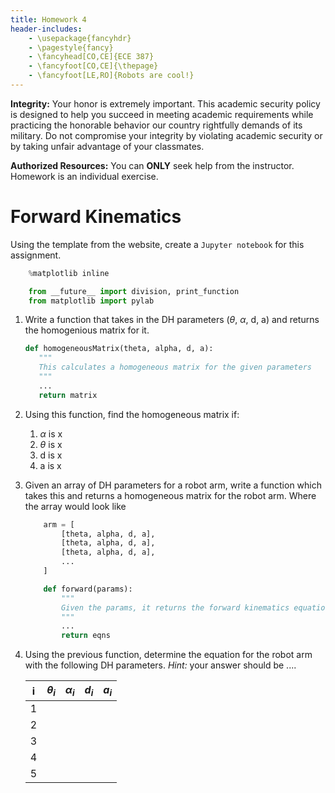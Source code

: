 ```yaml
---
title: Homework 4
header-includes:
    - \usepackage{fancyhdr}
    - \pagestyle{fancy}
    - \fancyhead[CO,CE]{ECE 387}
    - \fancyfoot[CO,CE]{\thepage}
    - \fancyfoot[LE,RO]{Robots are cool!}
---
```


**Integrity:** Your honor is extremely important.  This academic security policy is designed to help you succeed in meeting academic requirements while practicing the honorable behavior our country rightfully demands of its military.  Do not compromise your integrity by violating academic security or by taking unfair advantage of your classmates.

**Authorized Resources:** You can **ONLY** seek help from the instructor. Homework
is an individual exercise.

# Forward Kinematics

Using the template from the website, create a `Jupyter notebook` for this
assignment.

```python
	%matplotlib inline

	from __future__ import division, print_function
	from matplotlib import pylab
```

1. Write a function that takes in the DH parameters ($\theta$, $\alpha$, d, a) and returns
   the homogenious matrix for it.
	```python
	def homogeneousMatrix(theta, alpha, d, a):
	   """
	   This calculates a homogeneous matrix for the given parameters
	   """
	   ...
	   return matrix
	```
1. Using this function, find the homogeneous matrix if:
    1. $\alpha$ is x
    1. $\theta$ is x
    1. d is x
    1. a is x
1. Given an array of DH parameters for a robot arm, write a function which takes this and
   returns a homogeneous matrix for the robot arm. Where the array would look like
	```python
		arm = [
			[theta, alpha, d, a],
			[theta, alpha, d, a],
			[theta, alpha, d, a],
			...
		]

		def forward(params):
			"""
			Given the params, it returns the forward kinematics equations
			"""
			...
			return eqns
	```
1. Using the previous function, determine the equation for the robot arm with the following
   DH parameters. *Hint:* your answer should be ....

   | i |$\theta_i$|$\alpha_i$| $d_i$ | $a_i$ |
   |---|----------|----------|-------|-------|
   | 1 |          |          |       |       |
   | 2 |          |          |       |       |
   | 3 |          |          |       |       |
   | 4 |          |          |       |       |
   | 5 |          |          |       |       |
